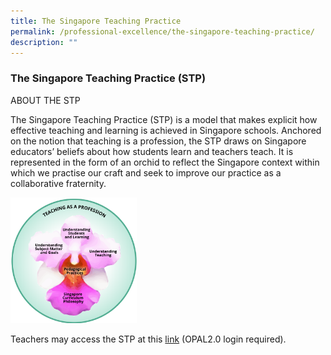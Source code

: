 ```yaml
---
title: The Singapore Teaching Practice
permalink: /professional-excellence/the-singapore-teaching-practice/
description: ""
---
```


### The Singapore Teaching Practice (STP)

ABOUT THE STP

The Singapore Teaching Practice (STP) is a model that makes explicit how effective teaching and learning is achieved in Singapore schools. Anchored on the notion that teaching is a profession, the STP draws on Singapore educators’ beliefs about how students learn and teachers teach. It is represented in the form of an orchid to reflect the Singapore context within which we practise our craft and seek to improve our practice as a collaborative fraternity.

<img src="/images/proex1.png" style="width:40%">

Teachers may access the STP at this [link](http://go.gov.sg/stp) (OPAL2.0 login required).